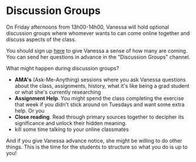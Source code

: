 # Discussion Groups

On Friday afternoons from 13h00-14h00, Vanessa will hold optional discussion groups where whomever wants to can come online together and discuss aspects of the class. 

You should sign up [here](https://docs.google.com/spreadsheets/d/153_Rzt-yaPZOm7jPI7JaWtQD6rwccmskbzYvkkFttCM/edit?usp=sharing) to give Vanessa a sense of how many are coming. You can send her questions in advance in the "Discussion Groups" channel. 

What might happen during discussion groups?

* **AMA's** \(Ask-Me-Anything\) sessions where you ask Vanessa questions about the class, assignments, history, what it's like being a grad student or what she's currently researching
* **Assignment Help**. You might spend the class completing the exercise that week if you didn't stick around on Tuesdays and want some extra help. Or you 
* **Close reading**. Read through primary sources together to decipher its significance and unlock their hidden meaning.
* kill some time talking to your online classmates

And if you give Vanessa advance notice, she might be willing to do other things. This is the time for the students to structure so what you do is up to you!

